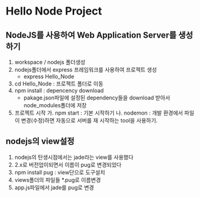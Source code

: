 # Hello Node Project

## NodeJS를 사용하여 Web Application Server를 생성하기

1. workspace / nodejs 폴더생성
2. nodejs폴더에서 express 프레임워크를 사용하여 프로젝트 생성
   - express Hello_Node
3. cd Hello_Node : 프로젝트 폴더로 이동
4. npm install : depencency download
   - pakage.json파일에 설정된 dependency들을 download 받아서
     node_modules폴더에 저장
5. 프로젝트 시작
   가. npm start : 기본 시작하기
   나. nodemon : 개발 환경에서 파일이 변경(수정)하면 자동으로
   서버를 재 시작하는 tool을 사용하기.

## nodejs의 view설정

1. nodejs의 탄생시점에서는 jade라는 view를 사용했다
2. 2.x로 버전업이되면서 이름이 pug로 변경되었다
3. npm install pug : view단으로 도구설치
4. views폴더의 파일들 \*.pug로 이름변경
5. app.js파일에서 jade를 pug로 변경
